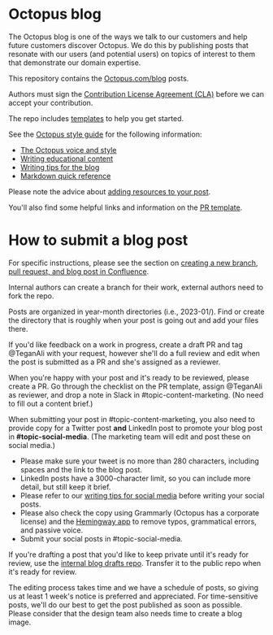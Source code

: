 # Octopus blog

The Octopus blog is one of the ways we talk to our customers and help future customers discover Octopus. We do this by publishing posts that resonate with our users (and potential users) on topics of interest to them that demonstrate our domain expertise.

This repository contains the [Octopus.com/blog](https://octopus.com/blog/) posts.

Authors must sign the [Contribution License Agreement (CLA)](https://cla-assistant.io/OctopusDeploy/docs) before we can accept your contribution.

The repo includes [templates](https://github.com/OctopusDeploy/blog/tree/master/templates) to help you get started.

See the [Octopus style guide](https://www.octopus.design/932c0f1a9/p/26f741-writing) for the following information:

- [The Octopus voice and style](https://www.octopus.design/932c0f1a9/p/13df3a-voice-and-style)
- [Writing educational content](https://www.octopus.design/932c0f1a9/p/137b06-educational-content---how-we-write-about-what-we-do) 
- [Writing tips for the blog](https://www.octopus.design/932c0f1a9/p/901d2a-blog-content)
- [Markdown quick reference](https://www.octopus.design/932c0f1a9/p/074e30-markdown-reference)

Please note the advice about [adding resources to your post](https://www.octopus.design/932c0f1a9/p/901d2a-blog-content-basics/t/01404d).

You'll also find some helpful links and information on the [PR template](https://github.com/OctopusDeploy/blog/blob/master/.github/pull_request_template.md#before-you-submit-your-post).


# How to submit a blog post 

For specific instructions, please see the section on [creating a new branch, pull request, and blog post in Confluence](https://octopushq.atlassian.net/wiki/spaces/MAR/pages/2828959895/Managing+the+blog#Creating-a-new-branch%2C-pull-request%2C-and-blog-post).

Internal authors can create a branch for their work, external authors need to fork the repo.

Posts are organized in year-month directories (i.e., 2023-01/). Find or create the directory that is roughly when your post is going out and add your files there. 

If you'd like feedback on a work in progress, create a draft PR and tag @TeganAli with your request, however she'll do a full review and edit when the post is submitted as a PR and she's assigned as a reviewer.

When you're happy with your post and it's ready to be reviewed, please create a PR. Go through the checklist on the PR template, assign @TeganAli as reviewer, and drop a note in Slack in #topic-content-marketing. (No need to fill out a content brief.)

When submitting your post in #topic-content-marketing, you also need to provide copy for a Twitter post **and** LinkedIn post to promote your blog post in **#topic-social-media**. (The marketing team will edit and post these on social media.) 

- Please make sure your tweet is no more than 280 characters, including spaces and the link to the blog post. 
- LinkedIn posts have a 3000-character limit, so you can include more detail, but still keep it brief. 
- Please refer to our [writing tips for social media](https://octopushq.atlassian.net/wiki/spaces/MAR/pages/2608464184/Writing+tips+for+social+media) before writing your social posts. 
- Please also check the copy using Grammarly (Octopus has a corporate license) and the [Hemingway app](https://hemingwayapp.com/) to remove typos, grammatical errors, and passive voice.
- Submit your social posts in #topic-social-media.

If you're drafting a post that you'd like to keep private until it's ready for review, use the [internal blog drafts repo](https://github.com/OctopusDeploy/internal-blog-drafts). Transfer it to the public repo when it's ready for review.

The editing process takes time and we have a schedule of posts, so giving us at least 1 week's notice is preferred and appreciated. For time-sensitive posts, we'll do our best to get the post published as soon as possible. Please consider that the design team also needs time to create a blog image.
